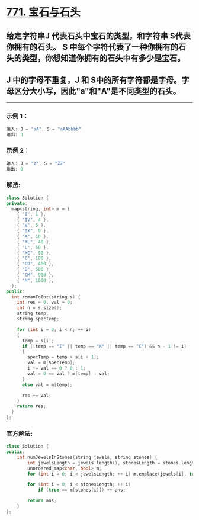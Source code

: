 # **[771. 宝石与石头](https://leetcode-cn.com/problems/jewels-and-stones/)**

## 给定字符串J 代表石头中宝石的类型，和字符串 S代表你拥有的石头。 S 中每个字符代表了一种你拥有的石头的类型，你想知道你拥有的石头中有多少是宝石。

## J 中的字母不重复，J 和 S中的所有字符都是字母。字母区分大小写，因此"a"和"A"是不同类型的石头。

---

### **示例 1：**

```c
输入: J = "aA", S = "aAAbbbb"
输出: 3
```

### **示例 2：**

```c
输入: J = "z", S = "ZZ"
输出: 0
```

### **解法:**

```c++
class Solution {
private:
  map<string, int> m = {
    { "I", 1 },
    { "IV", 4 },
    { "V", 5 },
    { "IX", 9 },
    { "X", 10 },
    { "XL", 40 },
    { "L", 50 },
    { "XC", 90 },
    { "C", 100 },
    { "CD", 400 },
    { "D", 500 },
    { "CM", 900 },
    { "M", 1000 },
  };
public:
  int romanToInt(string s) {
    int res = 0, val = 0;
    int n = s.size();
    string temp;
    string specTemp;

    for (int i = 0; i < n; ++ i)
    {
      temp = s[i];
      if ((temp == "I" || temp == "X" || temp == "C") && n - 1 != i)
      {
        specTemp = temp + s[i + 1];
        val = m[specTemp];
        i += val == 0 ? 0 : 1;
        val = 0 == val ? m[temp] : val;
      }
      else val = m[temp];

      res += val;
    }
    return res;
  }
};
```

### **官方解法:**

```c++
class Solution {
public:
    int numJewelsInStones(string jewels, string stones) {
        int jewelsLength = jewels.length(), stonesLength = stones.length(), ans = 0;
        unordered_map<char, bool> m;
        for (int i = 0; i < jewelsLength; ++ i) m.emplace(jewels[i], true);

        for (int i = 0; i < stonesLength; ++ i)
            if (true == m[stones[i]]) ++ ans;

        return ans;
    }
};
```
